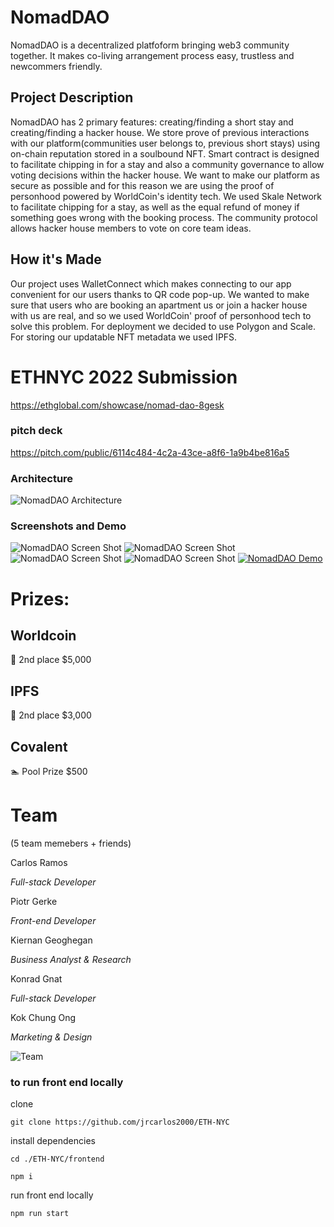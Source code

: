 # NomadDAO

NomadDAO is a decentralized platfoform bringing web3 community together. It makes co-living arrangement process easy, trustless and newcommers friendly.


## Project Description
NomadDAO has 2 primary features: creating/finding a short stay and creating/finding a hacker house. We store prove of previous interactions with our platform(communities user belongs to, previous short stays) using on-chain reputation stored in a soulbound NFT. Smart contract is designed to facilitate chipping in for a stay and also a community governance to allow voting decisions within the hacker house. We want to make our platform as secure as possible and for this reason we are using the proof of personhood powered by WorldCoin's identity tech. We used Skale Network to facilitate chipping for a stay, as well as the equal refund of money if something goes wrong with the booking process. The community protocol allows hacker house members to vote on core team ideas.

## How it's Made
Our project uses WalletConnect which makes connecting to our app convenient for our users thanks to QR code pop-up. We wanted to make sure that users who are booking an apartment us or join a hacker house with us are real, and so we used WorldCoin' proof of personhood tech to solve this problem. For deployment we decided to use Polygon and Scale. For storing our updatable NFT metadata we used IPFS.


# ETHNYC 2022 Submission
https://ethglobal.com/showcase/nomad-dao-8gesk

### pitch deck
https://pitch.com/public/6114c484-4c2a-43ce-a8f6-1a9b4be816a5

### Architecture

![NomadDAO Architecture](./assets/architecture.png "NomadDAO Architecture")

### Screenshots and Demo

![NomadDAO Screen Shot](./assets/nomaddao-1.png "NomadDAO Screen Shot")
![NomadDAO Screen Shot](./assets/nomaddao-2.png "NomadDAO Screen Shot")
![NomadDAO Screen Shot](./assets/nomaddao-3.png "NomadDAO Screen Shot")
![NomadDAO Screen Shot](./assets/nomaddao-4.png "NomadDAO Screen Shot")
[![NomadDAO Demo](./assets/demo-yt.png)](https://www.youtube.com/watch?v=IIJPKtMmcBc)


# Prizes:

## Worldcoin 

🥈 2nd place $5,000

## IPFS

🥈 2nd place $3,000

## Covalent

:swimmer: Pool Prize $500

# Team 
(5 team memebers + friends)

Carlos Ramos

*Full-stack Developer*

Piotr Gerke

*Front-end Developer*

Kiernan Geoghegan

*Business Analyst & Research*

Konrad Gnat

*Full-stack Developer*

Kok Chung Ong

*Marketing & Design*

![Team](./assets/team.JPG "Team")


### to run front end locally

clone

`git clone https://github.com/jrcarlos2000/ETH-NYC`

install dependencies

`cd ./ETH-NYC/frontend`

`npm i`

run front end locally

`npm run start`


